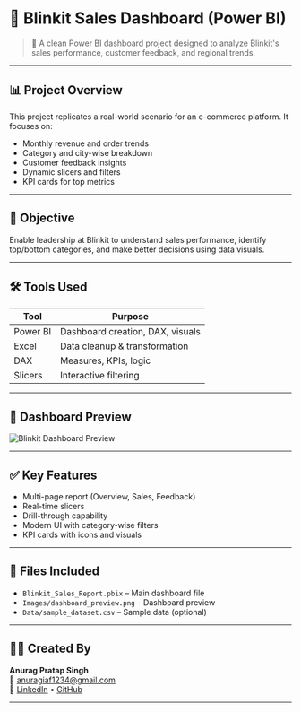 # 🛒 Blinkit Sales Dashboard (Power BI)

> 🚀 A clean Power BI dashboard project designed to analyze Blinkit's sales performance, customer feedback, and regional trends.

---

## 📊 Project Overview

This project replicates a real-world scenario for an e-commerce platform. It focuses on:

- Monthly revenue and order trends
- Category and city-wise breakdown
- Customer feedback insights
- Dynamic slicers and filters
- KPI cards for top metrics

---

## 🎯 Objective

Enable leadership at Blinkit to understand sales performance, identify top/bottom categories, and make better decisions using data visuals.

---

## 🛠️ Tools Used

| Tool       | Purpose                         |
|------------|----------------------------------|
| Power BI   | Dashboard creation, DAX, visuals |
| Excel      | Data cleanup & transformation    |
| DAX        | Measures, KPIs, logic             |
| Slicers    | Interactive filtering             |

---

## 📸 Dashboard Preview

![Blinkit Dashboard Preview](Images/dashboard_preview.png)

---

## ✅ Key Features

- Multi-page report (Overview, Sales, Feedback)
- Real-time slicers
- Drill-through capability
- Modern UI with category-wise filters
- KPI cards with icons and visuals

---

## 📁 Files Included

- `Blinkit_Sales_Report.pbix` – Main dashboard file
- `Images/dashboard_preview.png` – Dashboard preview
- `Data/sample_dataset.csv` – Sample data (optional)

---

## 👨‍💻 Created By

**Anurag Pratap Singh**  
📧 anuragiaf1234@gmail.com  
🔗 [LinkedIn](https://linkedin.com/in/anuragaiaf) • [GitHub](https://github.com/Anuraga123)

---
